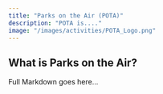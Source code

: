 ```yaml
---
title: "Parks on the Air (POTA)"
description: "POTA is...."
image: "/images/activities/POTA_Logo.png"
---
```

## What is Parks on the Air?
Full Markdown goes here…
